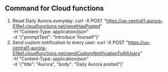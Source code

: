 ## Command for Cloud functions
1. Reset Daily Aurora everyday:    curl -X POST "https://us-central1-aurora-519ef.cloudfunctions.net/resetHasPosted" \
-H "Content-Type: application/json" \
-d '{"promptText": "Introduce Yourself"}'    
3. Send custom notification to every user: 
curl -X POST "https://us-central1-aurora-519ef.cloudfunctions.net/sendCustomNotificationToAllUsers" \
-H "Content-Type: application/json" \
-d '{"title": "Aurora", "body": "Daily Aurora posted"}'
